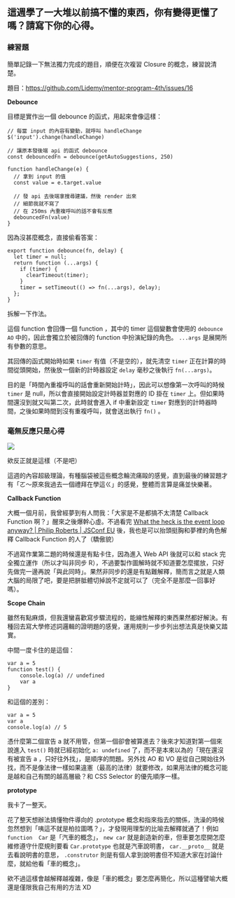 ## 這週學了一大堆以前搞不懂的東西，你有變得更懂了嗎？請寫下你的心得。


### 練習題

簡單記錄一下無法獨力完成的題目，順便在次複習 Closure 的概念，練習說清楚。

題目：https://github.com/Lidemy/mentor-program-4th/issues/16

**Debounce**

目標是實作出一個 debounce 的函式，用起來會像這樣：

```
// 每當 input 的內容有變動，就呼叫 handleChange
$('input').change(handleChange)

// 讓原本發後端 api 的函式 debounce
const debouncedFn = debounce(getAutoSuggestions, 250)

function handleChange(e) {
  // 拿到 input 的值
  const value = e.target.value

  // 發 api 去後端拿搜尋建議，然後 render 出來
  // 細節我就不寫了
  // 在 250ms 內重複呼叫的話不會有反應
  debouncedFn(value)
}
```

因為沒甚麼概念，直接偷看答案：

```
export function debounce(fn, delay) {
  let timer = null;
  return function (...args) {
    if (timer) {
      clearTimeout(timer);
    }
    timer = setTimeout(() => fn(...args), delay);
  };
}
```

拆解一下作法。

這個 function 會回傳一個 function ，其中的 timer 這個變數會使用的 `debounce AO` 中的，因此會獨立於被回傳的 function 中扮演紀錄的角色。 `...args` 是展開所有參數的意思。

其回傳的函式開始時如果 `timer` 有值（不是空的），就先清空 `timer` 正在計算的時間從頭開始，然後放一個新的計時器設定 `delay` 毫秒之後執行 `fn(...args)`。

目的是「時間內重複呼叫的話會重新開始計時」，因此可以想像第一次呼叫的時候 `timer` 是 null，所以會直接開始設定計時器並對應的 ID 掛在 `timer` 上。但如果時間還沒到就又叫第二次，此時就會進入 if 中重新設定 `timer` 對應到的計時器時間，之後如果時間到沒有重複呼叫，就會送出執行 `fn()` 。

### 毫無反應只是心得

![](https://i.ibb.co/bdnRfdN/1603349989984.png)

欸反正就是這樣（不是吧）

這週的內容超級理論，有種腦袋被這些概念輪流痛毆的感覺，直到最後的練習題才有「ㄛ～原來我過去一個禮拜在學這ㄍ」的感覺，整體而言算是痛並快樂著。


**Callback Function**

大概一個月前，我曾經夢到有人問我：「大家是不是都搞不太清楚 Callback Function 啊？」醒來之後爆幹心虛。不過看完 [What the heck is the event loop anyway? | Philip Roberts | JSConf EU](https://www.youtube.com/watch?v=8aGhZQkoFbQ) 後，我也是可以抬頭挺胸和夢裡的角色解釋 Callback Function 的人了（驕傲貌）

不過寫作業第二題的時候還是有點卡住，因為進入 Web API 後就可以和 stack 完全獨立運作（所以才叫非同步 R），不過要製作圖解時就不知道要怎麼擺放，只好先做完一邊再說「與此同時」。果然非同步的還是有點難解釋，簡而言之就是人類大腦的局限了吧，要是把胼胝體切掉說不定就可以了（完全不是那麼一回事好嗎）。


**Scope Chain**

雖然有點麻煩，但我還蠻喜歡寫步驟流程的，能線性解釋的東西果然都好解決。有種回去寫大學修述詞邏輯的證明題的感覺，運用規則一步步列出想法真是快樂又踏實。

中間一度卡住的是這個：

```
var a = 5
function test() {
	console.log(a) // undefined
	var a
}
```

和這個的差別：

```
var a = 5
var a
console.log(a) // 5
```

憑什麼第二個宣告 a 就不用管，但第一個卻會被算進去？後來才知道對第一個來說進入 `test()` 時就已經初始化 `a: undefined` 了，而不是本來以為的「現在還沒有被宣告 a ，只好往外找」，是順序的問題。另外找 AO 和 VO 是從自己開始往外找，而不是像法律一樣如果違憲（最高的法律）就要修改，如果用法律的概念可能是越和自己有關的越高層級？和 CSS Selector 的優先順序一樣。

**prototype**

我卡了一整天。

花了整天想辦法搞懂物件導向的 .prototype 概念和指來指去的關係，洗澡的時候忽然想到「咦這不就是柏拉圖嗎？」，才發現用理型的比喻去解釋就通了！例如 `function  Car` 是「汽車的概念」， `new car` 就是創造新的車，但車要怎麼開怎麼維修遵守什麼規則要看 `Car.prototype` 也就是汽車說明書， `car.__proto__` 就是去看說明書的意思， `.construtor` 則是有個人拿到說明書但不知道大家在討論什麼，就給他看「車的概念」。

欸不過這樣會越解釋越複雜，像是「車的概念」要怎麼再簡化，所以這種譬喻大概還是僅限我自己有用的方法 XD
